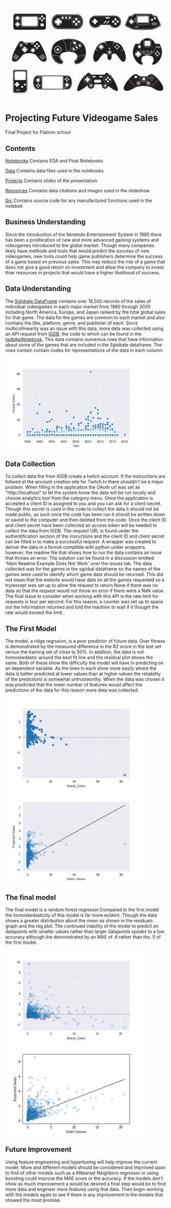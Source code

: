 ![VideoGameImage](https://github.com/RCKettel/CapstoneProject/blob/main/Resources/Images/video-game-controllers.jpg)

# Projecting Future Videogame Sales
Final Project for Flatiron school

## Contents

[Notebooks](https://github.com/RCKettel/CapstoneProject/tree/main/Notebooks)
Contains EDA and Final Notebooks

[Data](https://github.com/RCKettel/CapstoneProject/tree/main/Data)
Contains data files used in the notebooks

[Projects](https://github.com/RCKettel/CapstoneProject/tree/main/Projects)
Contains slides of the presentation 

[Resources](https://github.com/RCKettel/CapstoneProject/tree/main/Resources)
Contains data citations and images used in the slideshow

[Src](https://github.com/RCKettel/CapstoneProject/tree/main/Src)
Contains source code for any manufactured functions used in the notebok

## Business Understanding
Since the introduction of the Nintendo Entertainment System in 1985 there has been a proliferation of new and more advanced gaming systems and videogames introduced to the global market.  Though many companies likely have methods and tools that would predict the success of new videogames, new tools could help game publishers determine the success of a game based on previous sales.  This may reduce the risk of a game that does not give a good return on investment and allow the company to invest thier resources in projects that would have a higher likelihood of success. 

## Data Understanding
The [Sglobale DataFrame](https://data.world/julienf/video-games-global-sales-in-volume-1983-2017) contains over 16,500 records of the sales of individual videogames in each major market from 1980 through 2020 including North America, Europe, and Japan ranked by the total global sales for that game.  The data for the games are common to each market and also contians the title, platform, genre, and publisher of each.  Since multicollinearity was an issue with this data, more data was collected using an API request from [IGDB](pi-docs.igdb.com/#about), the code to which can be found in the [IgdbApiNotebook](https://github.com/RCKettel/CapstoneProject/blob/main/Notebooks/IgdbApiNotebook.ipynb).  This data contains numerous rows that have information about some of the games that are included in the Sglobale dataframe.  The rows contain contain codes for representations of the data in each column.

![YearlyEarnings](https://github.com/RCKettel/CapstoneProject/blob/main/Resources/Images/GsalesScatter.png)

## Data Collection
To collect data the from IGDB create a twitch account. If the instructions are follwed at the account creation site for Twitch.tv there shouldn't be a major problem. When filling in the application the OAuth url was set as "http://localhost" to let the system know the data will be run locally and choose analytics tool from the category menu. Once the application is accepted a client ID is assigned to you and you can ask for a client secret. Though this secret is used in the code to collect the data it should not be made public, as such once the code has been run it should be written down or saved to the computer and then deleted from the code.  Once the client ID and client secret have been collected an access token will be needed to collect the data from IGDB. The request URL is found under the authentification section of the insructions and the client ID and client secret can be filled in to make a successful request. A wrapper was created to deliver the data in a format comptible with python under wrappers, however, the readme file that shows how to run the data contains an issue that throws an error. The solution can be found in a discussion entitled 'Main Readme Example Does Not Work' uner the issues tab.  The data collected was for the games in the sglobal dataframe so the names of the games were used to identify which game data should be returned. This did not mean that the website would have data on all the games requested so a try/except was set up to allow the request to return None if there was no data so that the request would not throw an error if there were a NaN value. The final issue to consider when working with this API is the rate limit for requests is four per second. For this reason, a counter was set up to space out the information returned and told the machine to wait if it thought the rate would exceed the limit.

## The First Model
The model, a ridge regrssion, is a poor predictor of future data. Over fitness is demonstrated by the measured difference in the R2 score in the test set versus the training set of close to 50%. In addition, the data is not homoskedastic around the best fit line and the residual plot shows the same. Both of these show the difficulty the model will have in predicting on an dependent variable. As the lines in each show more easily where the data is better predicted at lower values than at higher values the reliability of the predictions is somewhat untrustworthy. When the data was chosen it was predicted that the lower number of features would affect the predictions of the data for this reason more data was collected.

![ResidPlt](https://github.com/RCKettel/CapstoneProject/blob/main/Resources/Images/ModOneResidPlt.png)
![Regplt](https://github.com/RCKettel/CapstoneProject/blob/main/Resources/Images/ModOneRegPlt.png)

## The final model
The final model is a random forest regressor.Compared to the first model the homoskedasticity of this model is far more evident. Though the data shows a greater distribution about the mean as shown in the residuals graph and the reg plot. The continued inability of the model to predict on datapoints with smaller values rather than larger datapoints speaks to a low accuracy although the demonstrated by an MAE of .6 rather than the .5 of the first model.

![ResidPlt](https://github.com/RCKettel/CapstoneProject/blob/main/Resources/Images/FnlMdlRsidPlt2.png)
![RegPlt](https://github.com/RCKettel/CapstoneProject/blob/main/Resources/Images/FnlMdlRegPlt.png)

## Future Improvement
Using feature engineering and hypertuning will help improve the current model.  More and different models should be considered and improved upon to find of other models such as a KNearest Neighbors regressor or using boosting could improve the MAE score or the accuracy.  If the models don't show as much improvement a would be desired a final step would be to find more data and engineer more features using that data. Then begin working with the models again to see if there is any improvement in the models that showed the most promise.
